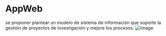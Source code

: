 # AppWeb

se proponer plantear un modelo de sistema de información que soporte la gestión de proyectos de investigación y mejore los procesos. 
![image](https://user-images.githubusercontent.com/64930246/152195736-6f695e2f-26ca-4389-b614-bdfe442f801c.png)

